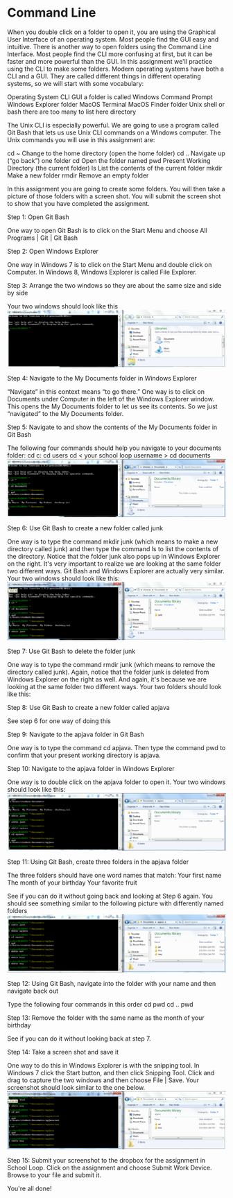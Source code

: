 Command Line
================

When you double click on a folder to open it, you are using the Graphical User Interface of an operating system. Most people find the GUI easy and intuitive. There is another way to open folders using the Command Line Interface. Most people find the CLI more confusing at first, but it can be faster and more powerful than the GUI. In this assignment we'll practice using the CLI to make some folders. Modern operating systems have both a CLI and a GUI. They are called different things in different operating systems, so we will start with some vocabulary:

Operating System	CLI					GUI							a folder is called
Windows				Command Prompt		Windows Explorer 				folder
MacOS				Terminal			MacOS Finder					folder
Unix 				shell or bash		there are too many to list here	directory

The Unix CLI is especially powerful. We are going to use a program called Git Bash that lets us use Unix CLI commands on a Windows computer. The Unix commands you will use in this assignment are:

cd ~					Change to the home directory (open the home folder)
cd ..					Navigate up (“go back”) one folder
cd <some folder>	Open the folder named <some folder>
pwd					Present Working Directory (the current folder)
ls						List the contents of the current folder 
mkdir					Make a new folder
rmdir					Remove an empty folder 

In this assignment you are going to create some folders. You will then take a picture of those folders with a screen shot. You will submit the screen shot to show that you have completed the assignment. 

Step 1: Open Git Bash

One way to open Git Bash is to click on the Start Menu and choose All Programs | Git | Git Bash

Step 2: Open Windows Explorer

One way in Windows 7 is to click on the Start Menu and double click on Computer. In Windows 8, Windows Explorer is called File Explorer.

Step 3: Arrange the two windows so they are about the same size and side by side

Your two windows should look like this
![image 1](CLI1.png)

Step 4: Navigate to the My Documents folder in Windows Explorer

“Navigate” in this context means “to go there.” One way is to click on Documents under Computer in the left of the Windows Explorer window. This opens the My Documents folder to let us see its contents. So we just “navigated” to the My Documents folder.

Step 5: Navigate to and show the contents of the My Documents folder in Git Bash

The following four commands should help you navigate to your documents folder:
cd c:
cd users
cd < your school loop username >
cd documents
![image 2](CLI2.png)

Step 6: Use Git Bash to create a new folder called junk

One way is to type the command mkdir junk (which means to make a new directory called junk) and then type the command ls to list the contents of the directory. Notice that the folder junk also pops up in Windows Explorer on the right. It's very important to realize we are looking at the same folder two different ways. Git Bash and Windows Explorer are actually very similar. Your two windows should look like this:
![image 3](CLI3.png)

Step 7: Use Git Bash to delete the folder  junk

One way is to type the command rmdir junk (which means to remove the directory called junk). Again, notice that the folder junk is deleted from Windows Explorer on the right as well. And again, it's because we are looking at the same folder two different ways.  Your two folders should look like this:


Step 8: Use Git Bash to create a new folder called apjava

See step 6 for one way of doing this

Step 9: Navigate to the apjava folder in Git Bash

One way is to type the command cd apjava. Then type the command pwd to confirm that your present working directory is apjava.

Step 10: Navigate to the apjava folder in Windows Explorer

One way is to double click on the apjava folder to open it. Your two windows should look like this:
![image 4](CLI4.png)

Step 11: Using Git Bash, create three folders in the apjava folder

The three folders should have one word names that match:
Your first name
The month of your birthday
Your favorite fruit

See if you can do it without going back and looking at Step 6 again. You should see something similar to the following picture with differently named folders
![image 5](CLI5.png)

Step 12: Using Git Bash, navigate into the folder with your name and then navigate back out

Type the following four commands in this order
cd <your first name>
pwd
cd ..
pwd

Step 13: Remove the folder with the same name as the month of your birthday

See if you can do it without looking back at step 7.

Step 14: Take a screen shot and save it

One way to do this in Windows Explorer is with the snipping tool. In Windows 7 click the Start button, and then click Snipping Tool. Click and drag to capture the two windows and then choose File | Save. Your screenshot should look similar to the one below.
![image 6](CLI6.png)

Step 15: Submit your screenshot to the dropbox for the assignment in School Loop. Click on the assignment and choose Submit Work Device. Browse to your file and submit it.

You're all done!